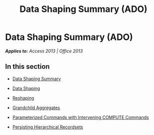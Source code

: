 ﻿---
title: Data Shaping Summary (ADO)
TOCTitle: Data Shaping Summary
ms:assetid: d175104a-23eb-4635-8ae4-c891aa6c6aab
ms:mtpsurl: https://msdn.microsoft.com/en-us/library/JJ250046(v=office.15)
ms:contentKeyID: 48547863
ms.date: 09/18/2015
mtps_version: v=office.15
---

# Data Shaping Summary (ADO)


_**Applies to:** Access 2013 | Office 2013_

## In this section

  - [Data Shaping Summary](data-shaping-summary.md)

  - [Data Shaping](data-shaping.md)

  - [Reshaping](reshaping.md)

  - [Grandchild Aggregates](grandchild-aggregates.md)

  - [Parameterized Commands with Intervening COMPUTE Commands](parameterized-commands-with-intervening-compute-commands.md)

  - [Persisting Hierarchical Recordsets](persisting-hierarchical-recordsets.md)

